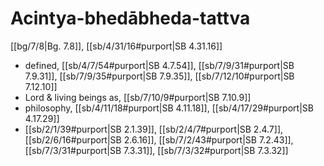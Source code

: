 # Acintya-bhedābheda-tattva

[[bg/7/8|Bg. 7.8]], [[sb/4/31/16#purport|SB 4.31.16]]

* defined, [[sb/4/7/54#purport|SB 4.7.54]], [[sb/7/9/31#purport|SB 7.9.31]], [[sb/7/9/35#purport|SB 7.9.35]], [[sb/7/12/10#purport|SB 7.12.10]]
* Lord & living beings as, [[sb/7/10/9#purport|SB 7.10.9]]
* philosophy, [[sb/4/11/18#purport|SB 4.11.18]], [[sb/4/17/29#purport|SB 4.17.29]]
*  [[sb/2/1/39#purport|SB 2.1.39]], [[sb/2/4/7#purport|SB 2.4.7]], [[sb/2/6/16#purport|SB 2.6.16]], [[sb/7/2/43#purport|SB 7.2.43]], [[sb/7/3/31#purport|SB 7.3.31]], [[sb/7/3/32#purport|SB 7.3.32]]
